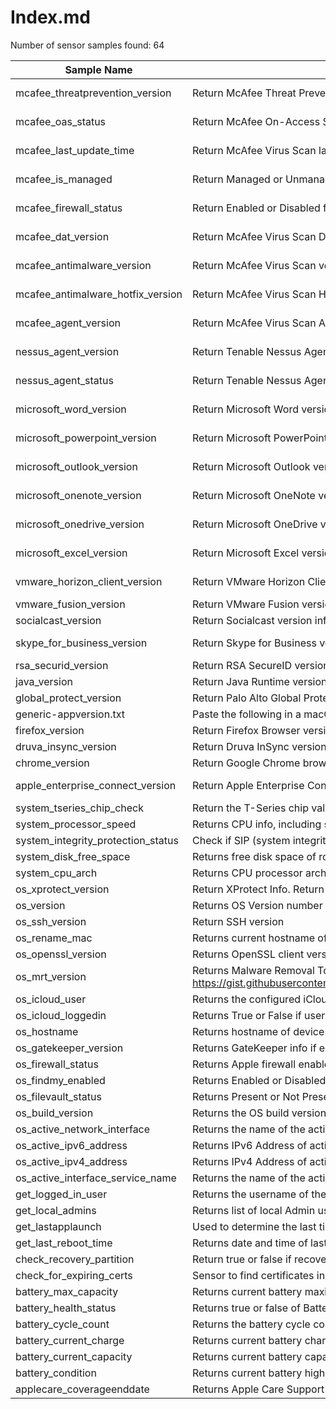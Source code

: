 # Index.md

Number of sensor samples found: 64

| Sample Name | Summary | Link |
|-------------|---------|------|
| mcafee_threatprevention_version  | Return McAfee Threat Prevention version info | [macOS/Custom Attributes/Applications/McAfee/mcafee_threatprevention_version.sh](https://github.com/euc-dev/euc-samples/tree/main/UEM-Samples/Sensors/macOS/Custom%20Attributes/Applications/McAfee/mcafee_threatprevention_version.sh) |
| mcafee_oas_status  | Return McAfee On-Access Scanner version info | [macOS/Custom Attributes/Applications/McAfee/mcafee_OAS_status.sh](https://github.com/euc-dev/euc-samples/tree/main/UEM-Samples/Sensors/macOS/Custom%20Attributes/Applications/McAfee/mcafee_OAS_status.sh) |
| mcafee_last_update_time  | Return McAfee Virus Scan last update date | [macOS/Custom Attributes/Applications/McAfee/mcafee_last_update_time.sh](https://github.com/euc-dev/euc-samples/tree/main/UEM-Samples/Sensors/macOS/Custom%20Attributes/Applications/McAfee/mcafee_last_update_time.sh) |
| mcafee_is_managed  | Return Managed or Unmanaged status for McAfee Virus Scan | [macOS/Custom Attributes/Applications/McAfee/mcafee_is_managed.sh](https://github.com/euc-dev/euc-samples/tree/main/UEM-Samples/Sensors/macOS/Custom%20Attributes/Applications/McAfee/mcafee_is_managed.sh) |
| mcafee_firewall_status  | Return Enabled or Disabled for McAfee Firewall Status | [macOS/Custom Attributes/Applications/McAfee/mcafee_firewall_status.sh](https://github.com/euc-dev/euc-samples/tree/main/UEM-Samples/Sensors/macOS/Custom%20Attributes/Applications/McAfee/mcafee_firewall_status.sh) |
| mcafee_dat_version  | Return McAfee Virus Scan DAT version info | [macOS/Custom Attributes/Applications/McAfee/mcafee_DAT_version.sh](https://github.com/euc-dev/euc-samples/tree/main/UEM-Samples/Sensors/macOS/Custom%20Attributes/Applications/McAfee/mcafee_DAT_version.sh) |
| mcafee_antimalware_version  | Return McAfee Virus Scan version info | [macOS/Custom Attributes/Applications/McAfee/mcafee_antimalware_version.sh](https://github.com/euc-dev/euc-samples/tree/main/UEM-Samples/Sensors/macOS/Custom%20Attributes/Applications/McAfee/mcafee_antimalware_version.sh) |
| mcafee_antimalware_hotfix_version  | Return McAfee Virus Scan Hotfix version info | [macOS/Custom Attributes/Applications/McAfee/mcafee_antimalware_hotfix_version.sh](https://github.com/euc-dev/euc-samples/tree/main/UEM-Samples/Sensors/macOS/Custom%20Attributes/Applications/McAfee/mcafee_antimalware_hotfix_version.sh) |
| mcafee_agent_version  | Return McAfee Virus Scan Agent version info | [macOS/Custom Attributes/Applications/McAfee/mcafee_agent_version.sh](https://github.com/euc-dev/euc-samples/tree/main/UEM-Samples/Sensors/macOS/Custom%20Attributes/Applications/McAfee/mcafee_agent_version.sh) |
| nessus_agent_version  | Return Tenable Nessus Agent info version info | [macOS/Custom Attributes/Applications/Tenable/nessus_agent_version.sh](https://github.com/euc-dev/euc-samples/tree/main/UEM-Samples/Sensors/macOS/Custom%20Attributes/Applications/Tenable/nessus_agent_version.sh) |
| nessus_agent_status  | Return Tenable Nessus Agent status info | [macOS/Custom Attributes/Applications/Tenable/nessus_agent_status.sh](https://github.com/euc-dev/euc-samples/tree/main/UEM-Samples/Sensors/macOS/Custom%20Attributes/Applications/Tenable/nessus_agent_status.sh) |
| microsoft_word_version  | Return Microsoft Word version info | [macOS/Custom Attributes/Applications/Microsoft Office/microsoft_word_version.sh](https://github.com/euc-dev/euc-samples/tree/main/UEM-Samples/Sensors/macOS/Custom%20Attributes/Applications/Microsoft%20Office/microsoft_word_version.sh) |
| microsoft_powerpoint_version  | Return Microsoft PowerPoint version info | [macOS/Custom Attributes/Applications/Microsoft Office/microsoft_powerpoint_version.sh](https://github.com/euc-dev/euc-samples/tree/main/UEM-Samples/Sensors/macOS/Custom%20Attributes/Applications/Microsoft%20Office/microsoft_powerpoint_version.sh) |
| microsoft_outlook_version  | Return Microsoft Outlook version info | [macOS/Custom Attributes/Applications/Microsoft Office/microsoft_outlook_version.sh](https://github.com/euc-dev/euc-samples/tree/main/UEM-Samples/Sensors/macOS/Custom%20Attributes/Applications/Microsoft%20Office/microsoft_outlook_version.sh) |
| microsoft_onenote_version  | Return Microsoft OneNote version info | [macOS/Custom Attributes/Applications/Microsoft Office/microsoft_onenote_version.sh](https://github.com/euc-dev/euc-samples/tree/main/UEM-Samples/Sensors/macOS/Custom%20Attributes/Applications/Microsoft%20Office/microsoft_onenote_version.sh) |
| microsoft_onedrive_version  | Return Microsoft OneDrive version info | [macOS/Custom Attributes/Applications/Microsoft Office/microsoft_onedrive_version.sh](https://github.com/euc-dev/euc-samples/tree/main/UEM-Samples/Sensors/macOS/Custom%20Attributes/Applications/Microsoft%20Office/microsoft_onedrive_version.sh) |
| microsoft_excel_version  | Return Microsoft Excel version info | [macOS/Custom Attributes/Applications/Microsoft Office/microsoft_excel_version.sh](https://github.com/euc-dev/euc-samples/tree/main/UEM-Samples/Sensors/macOS/Custom%20Attributes/Applications/Microsoft%20Office/microsoft_excel_version.sh) |
| vmware_horizon_client_version  | Return VMware Horizon Client version info | [macOS/Custom Attributes/Applications/vmware_horizon_client_version.sh](https://github.com/euc-dev/euc-samples/tree/main/UEM-Samples/Sensors/macOS/Custom%20Attributes/Applications/vmware_horizon_client_version.sh) |
| vmware_fusion_version  | Return VMware Fusion version info | [macOS/Custom Attributes/Applications/vmware_fusion_version.sh](https://github.com/euc-dev/euc-samples/tree/main/UEM-Samples/Sensors/macOS/Custom%20Attributes/Applications/vmware_fusion_version.sh) |
| socialcast_version  | Return Socialcast version info | [macOS/Custom Attributes/Applications/socialcast_version.sh](https://github.com/euc-dev/euc-samples/tree/main/UEM-Samples/Sensors/macOS/Custom%20Attributes/Applications/socialcast_version.sh) |
| skype_for_business_version  | Return Skype for Business version info | [macOS/Custom Attributes/Applications/skype_for_business_version.sh](https://github.com/euc-dev/euc-samples/tree/main/UEM-Samples/Sensors/macOS/Custom%20Attributes/Applications/skype_for_business_version.sh) |
| rsa_securid_version  | Return RSA SecureID version info | [macOS/Custom Attributes/Applications/rsa_securid_version.sh](https://github.com/euc-dev/euc-samples/tree/main/UEM-Samples/Sensors/macOS/Custom%20Attributes/Applications/rsa_securid_version.sh) |
| java_version  | Return Java Runtime version info | [macOS/Custom Attributes/Applications/java_version.sh](https://github.com/euc-dev/euc-samples/tree/main/UEM-Samples/Sensors/macOS/Custom%20Attributes/Applications/java_version.sh) |
| global_protect_version  | Return Palo Alto Global Protect version info | [macOS/Custom Attributes/Applications/global_protect_version.sh](https://github.com/euc-dev/euc-samples/tree/main/UEM-Samples/Sensors/macOS/Custom%20Attributes/Applications/global_protect_version.sh) |
| generic-appversion.txt  | Paste the following in a macOS Custom Attributes payload to create an App Version attribute that can be leveraged as an Assignment Rule for a Product | [macOS/Custom Attributes/Applications/Generic-AppVersion.txt](https://github.com/euc-dev/euc-samples/tree/main/UEM-Samples/Sensors/macOS/Custom%20Attributes/Applications/Generic-AppVersion.txt) |
| firefox_version  | Return Firefox Browser version info | [macOS/Custom Attributes/Applications/firefox_version.sh](https://github.com/euc-dev/euc-samples/tree/main/UEM-Samples/Sensors/macOS/Custom%20Attributes/Applications/firefox_version.sh) |
| druva_insync_version  | Return Druva InSync version info | [macOS/Custom Attributes/Applications/druva_insync_version.sh](https://github.com/euc-dev/euc-samples/tree/main/UEM-Samples/Sensors/macOS/Custom%20Attributes/Applications/druva_insync_version.sh) |
| chrome_version  | Return Google Chrome browser version info | [macOS/Custom Attributes/Applications/chrome_version.sh](https://github.com/euc-dev/euc-samples/tree/main/UEM-Samples/Sensors/macOS/Custom%20Attributes/Applications/chrome_version.sh) |
| apple_enterprise_connect_version  | Return Apple Enterprise Connect version info | [macOS/Custom Attributes/Applications/apple_enterprise_connect_version.sh](https://github.com/euc-dev/euc-samples/tree/main/UEM-Samples/Sensors/macOS/Custom%20Attributes/Applications/apple_enterprise_connect_version.sh) |
| system_tseries_chip_check  | Return the T-Series chip value, if present. If a pre T-series device, will report Pre T1 | [macOS/Custom Attributes/system_tseries_chip_check.sh](https://github.com/euc-dev/euc-samples/tree/main/UEM-Samples/Sensors/macOS/Custom%20Attributes/system_tseries_chip_check.sh) |
| system_processor_speed  | Returns CPU info, including speed on pre M1 Models | [macOS/Custom Attributes/system_processor_speed.sh](https://github.com/euc-dev/euc-samples/tree/main/UEM-Samples/Sensors/macOS/Custom%20Attributes/system_processor_speed.sh) |
| system_integrity_protection_status  | Check if SIP (system integrity protection) is enabled | [macOS/Custom Attributes/system_integrity_protection_status.sh](https://github.com/euc-dev/euc-samples/tree/main/UEM-Samples/Sensors/macOS/Custom%20Attributes/system_integrity_protection_status.sh) |
| system_disk_free_space  | Returns free disk space of root volume / | [macOS/Custom Attributes/system_disk_free_space.sh](https://github.com/euc-dev/euc-samples/tree/main/UEM-Samples/Sensors/macOS/Custom%20Attributes/system_disk_free_space.sh) |
| system_cpu_arch  | Returns CPU processor architecture. Either arm64, x86_64 or unknown_cpu. | [macOS/Custom Attributes/system_cpu_arch.sh](https://github.com/euc-dev/euc-samples/tree/main/UEM-Samples/Sensors/macOS/Custom%20Attributes/system_cpu_arch.sh) |
| os_xprotect_version  | Return XProtect Info. Return XProtect install date, version and update info.  | [macOS/Custom Attributes/os_xprotect_version.sh](https://github.com/euc-dev/euc-samples/tree/main/UEM-Samples/Sensors/macOS/Custom%20Attributes/os_xprotect_version.sh) |
| os_version  | Returns OS Version number | [macOS/Custom Attributes/os_version.sh](https://github.com/euc-dev/euc-samples/tree/main/UEM-Samples/Sensors/macOS/Custom%20Attributes/os_version.sh) |
| os_ssh_version  | Return SSH version | [macOS/Custom Attributes/os_ssh_version.sh](https://github.com/euc-dev/euc-samples/tree/main/UEM-Samples/Sensors/macOS/Custom%20Attributes/os_ssh_version.sh) |
| os_rename_mac  | Returns current hostname of the machine | [macOS/Custom Attributes/os_rename_mac](https://github.com/euc-dev/euc-samples/tree/main/UEM-Samples/Sensors/macOS/Custom%20Attributes/os_rename_mac) |
| os_openssl_version  | Returns OpenSSL client version | [macOS/Custom Attributes/os_openssl_version.sh](https://github.com/euc-dev/euc-samples/tree/main/UEM-Samples/Sensors/macOS/Custom%20Attributes/os_openssl_version.sh) |
| os_mrt_version  | Returns Malware Removal Tool (MRT) version info. Attributed to https://gist.githubusercontent.com/rtrouton/d70170eb5cfc5410041931bff412c11d/raw/42ce26a3a4ae5851551a45043f7eb1c66458a506/check_latest_Xprotect_Gatekeeper_MRT_update.sh | [macOS/Custom Attributes/os_mrt_version.sh](https://github.com/euc-dev/euc-samples/tree/main/UEM-Samples/Sensors/macOS/Custom%20Attributes/os_mrt_version.sh) |
| os_icloud_user  | Returns the configured iCloud username of the device | [macOS/Custom Attributes/os_icloud_user.sh](https://github.com/euc-dev/euc-samples/tree/main/UEM-Samples/Sensors/macOS/Custom%20Attributes/os_icloud_user.sh) |
| os_icloud_loggedin  | Returns True or False if user is logged in | [macOS/Custom Attributes/os_icloud_loggedin.sh](https://github.com/euc-dev/euc-samples/tree/main/UEM-Samples/Sensors/macOS/Custom%20Attributes/os_icloud_loggedin.sh) |
| os_hostname  | Returns hostname of device | [macOS/Custom Attributes/os_hostname.sh](https://github.com/euc-dev/euc-samples/tree/main/UEM-Samples/Sensors/macOS/Custom%20Attributes/os_hostname.sh) |
| os_gatekeeper_version  | Returns GateKeeper info if enabled. Displays install date, version and update info. | [macOS/Custom Attributes/os_gatekeeper_version.sh](https://github.com/euc-dev/euc-samples/tree/main/UEM-Samples/Sensors/macOS/Custom%20Attributes/os_gatekeeper_version.sh) |
| os_firewall_status  | Returns Apple firewall enabled / disabled status | [macOS/Custom Attributes/os_firewall_status.sh](https://github.com/euc-dev/euc-samples/tree/main/UEM-Samples/Sensors/macOS/Custom%20Attributes/os_firewall_status.sh) |
| os_findmy_enabled  | Returns Enabled or Disabled if Find my Mac is enabled | [macOS/Custom Attributes/os_findmy_enabled.sh](https://github.com/euc-dev/euc-samples/tree/main/UEM-Samples/Sensors/macOS/Custom%20Attributes/os_findmy_enabled.sh) |
| os_filevault_status  | Returns Present or Not Present for File Vault existence | [macOS/Custom Attributes/os_filevault_status.sh](https://github.com/euc-dev/euc-samples/tree/main/UEM-Samples/Sensors/macOS/Custom%20Attributes/os_filevault_status.sh) |
| os_build_version  | Returns the OS build version | [macOS/Custom Attributes/os_build_version.sh](https://github.com/euc-dev/euc-samples/tree/main/UEM-Samples/Sensors/macOS/Custom%20Attributes/os_build_version.sh) |
| os_active_network_interface  | Returns the name of the active network interface, such as en0 | [macOS/Custom Attributes/os_active_network_interface.sh](https://github.com/euc-dev/euc-samples/tree/main/UEM-Samples/Sensors/macOS/Custom%20Attributes/os_active_network_interface.sh) |
| os_active_ipv6_address  | Returns IPv6 Address of active interface. | [macOS/Custom Attributes/os_active_ipv6_address.sh](https://github.com/euc-dev/euc-samples/tree/main/UEM-Samples/Sensors/macOS/Custom%20Attributes/os_active_ipv6_address.sh) |
| os_active_ipv4_address  | Returns IPv4 Address of active interface. | [macOS/Custom Attributes/os_active_ipv4_address.sh](https://github.com/euc-dev/euc-samples/tree/main/UEM-Samples/Sensors/macOS/Custom%20Attributes/os_active_ipv4_address.sh) |
| os_active_interface_service_name  | Returns the name of the active network interface service name, such as Wi-Fi or Ethernet Adapter (en4) or Thunderbolt Bridge | [macOS/Custom Attributes/os_active_interface_service_name.sh](https://github.com/euc-dev/euc-samples/tree/main/UEM-Samples/Sensors/macOS/Custom%20Attributes/os_active_interface_service_name.sh) |
| get_logged_in_user  | Returns the username of the logged in user | [macOS/Custom Attributes/get_logged_in_user.sh](https://github.com/euc-dev/euc-samples/tree/main/UEM-Samples/Sensors/macOS/Custom%20Attributes/get_logged_in_user.sh) |
| get_local_admins  | Returns list of local Admin users | [macOS/Custom Attributes/get_local_admins.sh](https://github.com/euc-dev/euc-samples/tree/main/UEM-Samples/Sensors/macOS/Custom%20Attributes/get_local_admins.sh) |
| get_lastapplaunch  | Used to determine the last time a particular app was launched.  Make sure to update the filePath= line to match the pasth of the app in question. Multiple examples using Firefox as the app. | [macOS/Custom Attributes/get_lastapplaunch.sh](https://github.com/euc-dev/euc-samples/tree/main/UEM-Samples/Sensors/macOS/Custom%20Attributes/get_lastapplaunch.sh) |
| get_last_reboot_time  | Returns date and time of last reboot. Can be formatted differently or to an integer. Also try `uptime` | [macOS/Custom Attributes/get_last_reboot_time.sh](https://github.com/euc-dev/euc-samples/tree/main/UEM-Samples/Sensors/macOS/Custom%20Attributes/get_last_reboot_time.sh) |
| check_recovery_partition  | Return true or false if recovery partition is enabled | [macOS/Custom Attributes/check_recovery_partition.sh](https://github.com/euc-dev/euc-samples/tree/main/UEM-Samples/Sensors/macOS/Custom%20Attributes/check_recovery_partition.sh) |
| check_for_expiring_certs  | Sensor to find certificates in the current user store that match a given subject search string and check if they are revoked. | [macOS/Custom Attributes/check_for_expiring_certs.sh](https://github.com/euc-dev/euc-samples/tree/main/UEM-Samples/Sensors/macOS/Custom%20Attributes/check_for_expiring_certs.sh) |
| battery_max_capacity  | Returns current battery maximum capacity percentage | [macOS/Custom Attributes/battery_max_capacity.sh](https://github.com/euc-dev/euc-samples/tree/main/UEM-Samples/Sensors/macOS/Custom%20Attributes/battery_max_capacity.sh) |
| battery_health_status  | Returns true or false of Battery PrematureFailureStatus | [macOS/Custom Attributes/battery_health_status.sh](https://github.com/euc-dev/euc-samples/tree/main/UEM-Samples/Sensors/macOS/Custom%20Attributes/battery_health_status.sh) |
| battery_cycle_count  | Returns the battery cycle count | [macOS/Custom Attributes/battery_cycle_count.sh](https://github.com/euc-dev/euc-samples/tree/main/UEM-Samples/Sensors/macOS/Custom%20Attributes/battery_cycle_count.sh) |
| battery_current_charge  | Returns current battery charge percentage | [macOS/Custom Attributes/battery_current_charge.sh](https://github.com/euc-dev/euc-samples/tree/main/UEM-Samples/Sensors/macOS/Custom%20Attributes/battery_current_charge.sh) |
| battery_current_capacity  | Returns current battery capacity | [macOS/Custom Attributes/battery_current_capacity.sh](https://github.com/euc-dev/euc-samples/tree/main/UEM-Samples/Sensors/macOS/Custom%20Attributes/battery_current_capacity.sh) |
| battery_condition  | Returns current battery highlevel status | [macOS/Custom Attributes/battery_condition.sh](https://github.com/euc-dev/euc-samples/tree/main/UEM-Samples/Sensors/macOS/Custom%20Attributes/battery_condition.sh) |
| applecare_coverageenddate  | Returns Apple Care Support End Date | [macOS/Custom Attributes/AppleCare_coverageEndDate.sh](https://github.com/euc-dev/euc-samples/tree/main/UEM-Samples/Sensors/macOS/Custom%20Attributes/AppleCare_coverageEndDate.sh) |
